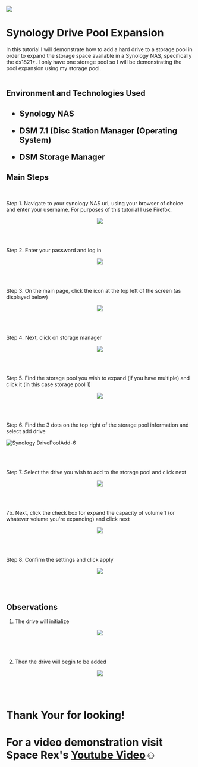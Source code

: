 <p>
<img src="https://i.ibb.co/H6YsDNM/Drive-Pool-Expansion-Main.png alt="Traffic Examination"/>
</p>


<h1>Synology Drive Pool Expansion</h1>
In this tutorial I will demonstrate how to add a hard drive to a storage pool in order to expand the storage space available in a Synology NAS, specifically the ds1821+. I only have one storage pool so I will be demonstrating the pool expansion using my storage pool.
<br />
<br />

<h2>Environment and Technologies Used<h2/>

- Synology NAS

- DSM 7.1 (Disc Station Manager (Operating System)

- DSM Storage Manager


<h2>Main Steps</h2>
<br />

Step 1. Navigate to your synology NAS url, using your browser of choice and enter your username. For purposes of this tutorial I use Firefox.

<p align="center">
<img src="https://i.ibb.co/ycRdBpHW/Synology-Drive-Pool-Add-1.png alt="Traffic Examination"/>
</p>
<br />
<br />

Step 2. Enter your password and log in

<p align="center">
<img src="https://i.ibb.co/5h21Xz0y/Synology-Drive-Pool-Add-2.png alt="Traffic Examination"/>
</p>
<br />
<br />


Step 3. On the main page, click the icon at the top left of the screen (as displayed below)

<p align="center">
<img src="https://i.ibb.co/RpptQgSp/Synology-Drive-Pool-Add-3.png alt="Traffic Examination"/>
</p>
<br />
<br />

Step 4. Next, click on storage manager 

<p align="center">
<img src="https://i.ibb.co/N6LR1KRd/Synology-Drive-Pool-Add-4.png alt="Traffic Examination"/>
</p>
<br />
<br />


Step 5. Find the storage pool you wish to expand (if you have multiple) and click it (in this case storage pool 1)

<p align="center">
<img src="https://i.ibb.co/qYdKWmqB/Synology-Drive-Pool-Add-5.png alt="Traffic Examination"/>
</p>
<br />
<br />


Step 6. Find the 3 dots on the top right of the storage pool information and select add drive

![Synology DrivePoolAdd-6](https://github.com/user-attachments/assets/a624691b-6a7c-49a9-ac16-ce5407f74bc5)

<br />
<br />

Step 7. Select the drive you wish to add to the storage pool and click next

<p align="center">
<img src="https://i.ibb.co/Cp5NcHhx/Synology-Drive-Pool-Add-7.png alt="Traffic Examination"/>
</p>
<br />
<br />

7b. Next, click the check box for expand the capacity of volume 1 (or whatever volume you're expanding) and click next

<p align="center">
<img src="https://i.ibb.co/Cp5NcHhx/Synology-Drive-Pool-Add-7.png alt="Traffic Examination"/>
</p>
<br />
<br />


Step 8. Confirm the settings and click apply 

<p align="center">
<img src="https://i.ibb.co/PvjMgmCz/Synology-Drive-Pool-Add-10.png alt="Traffic Examination"/>
</p>
<br />
<br />


<h2>Observations</h2>

1. The drive will initialize

<p align="center">
<img src="https://i.ibb.co/99x5TnS1/Synology-Drive-Pool-Add-11.png alt="Traffic Examination"/>
</p>
<br />
<br />


2. Then the drive will begin to be added

<p align="center">
<img src="https://i.ibb.co/RTk61Bd1/Synology-Drive-Pool-Add-12.png alt="Traffic Examination"/>
</p>
<br />
<br />


<h1>Thank Your for looking! 
<h1>For a video demonstration visit Space Rex's <a href="https://www.youtube.com/watch?v=vyT55sy1xg0">Youtube Video</a>☺</h1>



